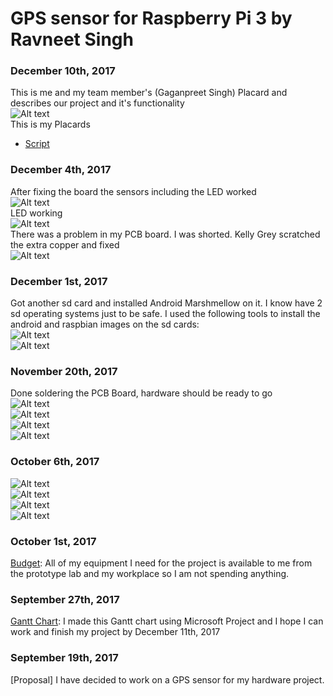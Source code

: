 GPS sensor for Raspberry Pi 3 by Ravneet Singh
==============================================
### December 10th, 2017
This is me and my team member's (Gaganpreet Singh) Placard and describes our project and it's functionality<br>
![Alt text](https://github.com/JustlikeRav/GPS-reciever/blob/master/placard.JPG?raw=true "Placard")<br>
This is my Placards<br>

-  [Script](https://github.com/JustlikeRav/GPS-reciever/blob/master/Script.docx)
### December 4th, 2017
After fixing the board the sensors including the LED worked<br>
![Alt text](https://github.com/JustlikeRav/GPS-reciever/blob/master/AllSensorsWorking.jpeg?raw=true "Sensors")<br>
LED working<br>
![Alt text](https://github.com/JustlikeRav/GPS-reciever/blob/master/led.jpeg?raw=true "Sensors")<br>
There was a problem in my PCB board. I was shorted. Kelly Grey scratched the extra copper and fixed<br>
![Alt text](https://github.com/JustlikeRav/GPS-reciever/blob/master/PCBscratch.jpeg?raw=true "PCB board after scratching")<br>
### December 1st, 2017
Got another sd card and installed Android Marshmellow on it. I know have 2 sd operating systems just to be safe.
I used the following tools to install the android and raspbian images on the sd cards: <br>
![Alt text](https://github.com/JustlikeRav/GPS-reciever/blob/master/diskimager.JPG?raw=true "This software extracts the image files and wrties it on the sd card")<br>
![Alt text](https://github.com/JustlikeRav/GPS-reciever/blob/master/sdcardformater.JPG?raw=true "SD card formater to format sd cards efficiantly")<br>
### November 20th, 2017
Done soldering the PCB Board, hardware should be ready to go<br>
![Alt text](https://github.com/JustlikeRav/GPS-reciever/blob/master/soldering.jpeg?raw=true "Me Soldering")<br>
![Alt text](https://github.com/JustlikeRav/GPS-reciever/blob/master/eveything.jpeg?raw=true "Every hardware unit put together")<br>
![Alt text](https://github.com/JustlikeRav/GPS-reciever/blob/master/pcb.jpeg?raw=true "PCB board with the sensors")<br>
![Alt text](https://github.com/JustlikeRav/GPS-reciever/blob/master/pcbwithoutsensors.jpeg?raw=true "PCB board without sensors")<br>
### October 6th, 2017
![Alt text](https://github.com/JustlikeRav/GPS-reciever/blob/master/GPS.jpeg?raw=true "BU-353-S4 USB GPS Reciever")<br>
![Alt text](https://github.com/JustlikeRav/GPS-reciever/blob/master/parts.jpeg?raw=true "Raspberry Pi 3 and other essential parts")<br>
![Alt text](https://github.com/JustlikeRav/GPS-reciever/blob/master/back.jpeg?raw=true "Raspberry Pi 3 Back View")<br>
![Alt text](https://github.com/JustlikeRav/GPS-reciever/blob/master/front.jpeg?raw=true "Raspberry Pi 3 Front View")<br>
### October 1st, 2017
[Budget](https://github.com/JustlikeRav/GPS-reciever/blob/master/budgets.docx): All of my equipment I need for the project is available to me from the prototype lab and my workplace so I am not spending anything.
### September 27th, 2017
[Gantt Chart](https://github.com/JustlikeRav/GPS-reciever/blob/master/ProjectGantProject.mpp): I made this Gantt chart using Microsoft Project and I hope I can work and finish my project by December 11th, 2017
### September 19th, 2017
[Proposal] I have decided to work on a GPS sensor for my hardware project.
